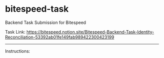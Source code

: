 # bitespeed-task
Backend Task Submission for Bitespeed

Task Link: https://bitespeed.notion.site/Bitespeed-Backend-Task-Identity-Reconciliation-53392ab01fe149fab989422300423199

--- 
Instructions: 


